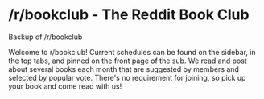 # /r/bookclub - The Reddit Book Club

Backup of /r/bookclub

Welcome to r/bookclub!  Current schedules can be found on the sidebar, in the top tabs, and pinned on the front page of the sub. We read and post about several books each month that are suggested by members and selected by popular vote. There's no requirement for joining, so pick up your book and come read with us!

